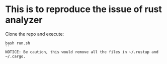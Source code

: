 # This is to reproduce the issue of rust analyzer
Clone the repo and execute:
```
bash run.sh
``
NOTICE: Be caution, this would remove all the files in ~/.rustup and ~/.cargo.